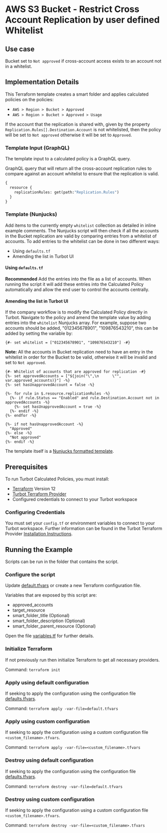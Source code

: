 # AWS S3 Bucket - Restrict Cross Account Replication by user defined Whitelist

## Use case

Bucket set to `Not approved` if cross-account access exists to an account not in a whitelist.

## Implementation Details

This Terraform template creates a smart folder and applies calculated policies on the policies:

- `AWS > Region > Bucket > Approved`
- `AWS > Region > Bucket > Approved > Usage`

If the account that the replication is shared with, given by the property `Replication.Rules[].Destination.Account`
is not whitelisted, then the policy will be set to `Not approved` otherwise it will be set to `Approved`.

### Template Input (GraphQL)

The template input to a calculated policy is a GraphQL query.

GraphQL query that will return all the cross-account replication rules to compare against an account whitelist
to ensure that the replication is valid.

```graphql
{
  resource {
    replicationRules: get(path:"Replication.Rules")
  }
}
```

### Template (Nunjucks)

Add items to the currently empty `whitelist` collection as detailed in inline example comments.
The Nunjucks script will then check if all the accounts in the Bucket replication are valid by comparing
entries from a whitelist of accounts.
To add entries to the whitelist can be done in two different ways:

- Using `defaults.tf`
- Amending the list in Turbot UI

#### Using `defaults.tf`

**Recommended**
Add the entries into the file as a list of accounts.
When running the script it will add these entries into the Calculated Policy automatically and allow the end
user to control the accounts centrally.

#### Amending the list in Turbot UI

If the company workflow is to modify the Calculated Policy directly in Turbot.
Navigate to the policy and amend the template value by adding entries into the `whitelist` Nunjucks array.
For example, suppose two accounts should be added, "012345678901", "109876543210", this can be added by setting
the variable by:

```nunjucks
{#- set whitelist = ["012345678901", "109876543210"] -#}
```

**Note:** All the accounts in Bucket replication need to have an entry in the whitelist in order
for the Bucket to be valid, otherwise it will be invalid and set to `Not approved`.

```nunjucks
{#- Whitelist of accounts that are approved for replication -#}
{%- set approvedAccounts = ["${join("\",\n      \"", var.approved_accounts)}"] -%}
{%- set hasUnapprovedAccount = false -%}

{%- for rule in $.resource.replicationRules -%}
  {%- if rule.Status == "Enabled" and rule.Destination.Account not in approvedAccounts -%}
    {%- set hasUnapprovedAccount = true -%}
  {%- endif -%}
{%- endfor -%}

{%- if not hasUnapprovedAccount -%}
  "Approved"
{%- else -%}
  "Not approved"
{%- endif -%}
```

The template itself is a [Nunjucks formatted template](https://mozilla.github.io/nunjucks/templating.html).

## Prerequisites

To run Turbot Calculated Policies, you must install:

- [Terraform](https://www.terraform.io) Version 12
- [Turbot Terraform Provider](https://turbot.com/v5/docs/reference/terraform/provider)
- Configured credentials to connect to your Turbot workspace

### Configuring Credentials

You must set your `config.tf` or environment variables to connect to your Turbot workspace.
Further information can be found in the Turbot Terraform Provider [Installation Instructions](https://turbot.com/v5/docs/reference/terraform/provider).

## Running the Example

Scripts can be run in the folder that contains the script.

### Configure the script

Update [default.tfvars](default.tfvars) or create a new Terraform configuration file.

Variables that are exposed by this script are:

- approved_accounts
- target_resource
- smart_folder_title (Optional)
- smart_folder_description (Optional)
- smart_folder_parent_resource (Optional)

Open the file [variables.tf](variables.tf) for further details.

### Initialize Terraform

If not previously run then initialize Terraform to get all necessary providers.

Command: `terraform init`

### Apply using default configuration

If seeking to apply the configuration using the configuration file [defaults.tfvars](defaults.tfvars).

Command: `terraform apply -var-file=default.tfvars`

### Apply using custom configuration

If seeking to apply the configuration using a custom configuration file `<custom_filename>.tfvars`.

Command: `terraform apply -var-file=<custom_filename>.tfvars`

### Destroy using default configuration

If seeking to apply the configuration using the configuration file [defaults.tfvars](defaults.tfvars).

Command: `terraform destroy -var-file=default.tfvars`

### Destroy using custom configuration

If seeking to apply the configuration using a custom configuration file `<custom_filename>.tfvars`.

Command: `terraform destroy -var-file=<custom_filename>.tfvars`
